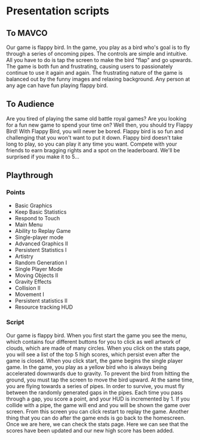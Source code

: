 # Presentation scripts

## To MAVCO
Our game is flappy bird.
In the game, you play as a bird who's goal is to fly through a series of oncoming pipes.
The controls are simple and intuitive. All you have to do is tap the screen to make the bird "flap" and go upwards.
The game is both fun and frustrating, causing users to passionately continue to use it again and again. 
The frustrating nature of the game is balanced out by the funny images and relaxing background.
Any person at any age can have fun playing flappy bird.

## To Audience
Are you tired of playing the same old battle royal games?
Are you looking for a fun new game to spend your time on?
Well then, you should try Flappy Bird!
With Flappy Bird, you will never be bored.
Flappy bird is so fun and challenging that you won't want to put it down.
Flappy bird doesn't take long to play, so you can play it any time you want.
Compete with your friends to earn bragging rights and a spot on the leaderboard.
We'll be surprised if you make it to 5...


## Playthrough
### Points
* Basic Graphics
* Keep Basic Statistics
* Respond to Touch
* Main Menu
* Ability to Replay Game
* Single-player mode
* Advanced Graphics II
* Persistent Statistics I
* Artistry
* Random Generation I
* Single Player Mode
* Moving Objects II
* Gravity Effects
* Collision II
* Movement I
* Persistent statistics II
* Resource tracking HUD

### Script
Our game is flappy bird. When you first start the game you see the menu, which contains four different buttons for you to click as well artwork of clouds, which are made of many circles.
When you click on the stats page, you will see a list of the top 5 high scores, which persist even after the game is closed.
When you click start, the game begins the single player game.
In the game, you play as a yellow bird who is always being accelerated downwards due to gravity.
To prevent the bird from hitting the ground, you must tap the screen to move the bird upward.
At the same time, you are flying towards a series of pipes.
In order to survive, you must fly between the randomly generated gaps in the pipes.
Each time you pass through a gap, you score a point, and your HUD is incremented by 1.
If you collide with a pipe, the game will end and you will be shown the game over screen.
From this screen you can click restart to replay the game.
Another thing that you can do after the game ends is go back to the homescreen.
Once we are here, we can check the stats page.
Here we can see that the scores have been updated and our new high score has been added.

